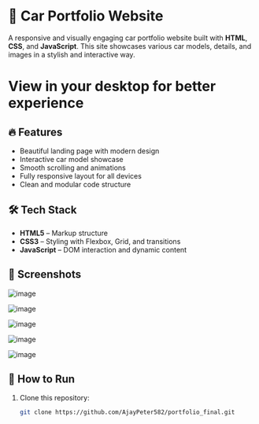 # 🚗 Car Portfolio Website

A responsive and visually engaging car portfolio website built with **HTML**, **CSS**, and **JavaScript**. This site showcases various car models, details, and images in a stylish and interactive way.

# View in your desktop for better experience

## 🔥 Features

- Beautiful landing page with modern design
- Interactive car model showcase
- Smooth scrolling and animations
- Fully responsive layout for all devices
- Clean and modular code structure

## 🛠️ Tech Stack

- **HTML5** – Markup structure
- **CSS3** – Styling with Flexbox, Grid, and transitions
- **JavaScript** – DOM interaction and dynamic content

## 📸 Screenshots

![image](https://github.com/user-attachments/assets/f92ee406-f1f5-43a2-8e03-da0593c3ad69)

![image](https://github.com/user-attachments/assets/45aaabc2-294b-465f-800a-dc79c7470743)

![image](https://github.com/user-attachments/assets/729a0902-f3fc-44fb-8eeb-1330cb615f22)

![image](https://github.com/user-attachments/assets/9c5a8ca2-3200-4bc4-a89e-c4bc421519ff)

![image](https://github.com/user-attachments/assets/c64eca0c-ef33-4ef9-a135-54896067b18a)


## 🚀 How to Run

1. Clone this repository:
   ```bash
   git clone https://github.com/AjayPeter582/portfolio_final.git
